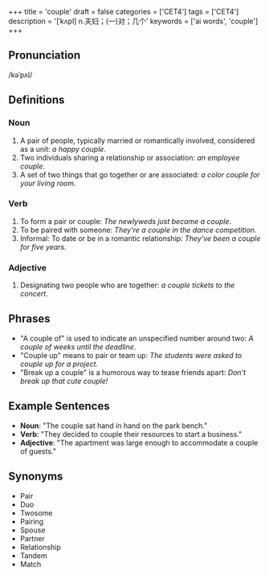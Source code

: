 +++
title = 'couple'
draft = false
categories = ['CET4']
tags = ['CET4']
description = '[ˈkʌpl] n.夫妇；(一)对；几个'
keywords = ['ai words', 'couple']
+++

## Pronunciation
/kəˈpʌl/

## Definitions
### Noun
1. A pair of people, typically married or romantically involved, considered as a unit: *a happy couple*.
2. Two individuals sharing a relationship or association: *an employee couple*.
3. A set of two things that go together or are associated: *a color couple for your living room*.

### Verb
1. To form a pair or couple: *The newlyweds just became a couple*.
2. To be paired with someone: *They're a couple in the dance competition*.
3. Informal: To date or be in a romantic relationship: *They've been a couple for five years*.

### Adjective
1. Designating two people who are together: *a couple tickets to the concert*.

## Phrases
- "A couple of" is used to indicate an unspecified number around two: *A couple of weeks until the deadline*.
- "Couple up" means to pair or team up: *The students were asked to couple up for a project*.
- "Break up a couple" is a humorous way to tease friends apart: *Don't break up that cute couple!*

## Example Sentences
- **Noun**: "The couple sat hand in hand on the park bench."
- **Verb**: "They decided to couple their resources to start a business."
- **Adjective**: "The apartment was large enough to accommodate a couple of guests."

## Synonyms
- Pair
- Duo
- Twosome
- Pairing
- Spouse
- Partner
- Relationship
- Tandem
- Match
